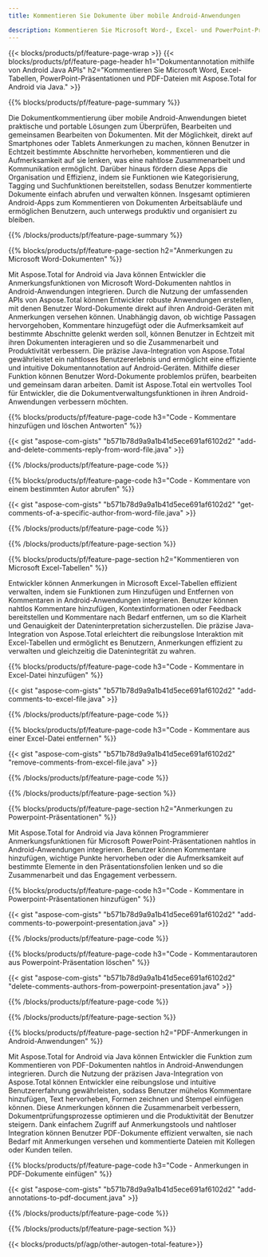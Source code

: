 ```yaml
---
title: Kommentieren Sie Dokumente über mobile Android-Anwendungen

description: Kommentieren Sie Microsoft Word-, Excel- und PowerPoint-Präsentationen sowie PDF-Dateien über die mobile Android-Anwendung. Löschen Sie Anmerkungen mit Leichtigkeit.
---
```


{{< blocks/products/pf/feature-page-wrap >}}
{{< blocks/products/pf/feature-page-header h1="Dokumentannotation mithilfe von Android Java APIs" h2="Kommentieren Sie Microsoft Word, Excel-Tabellen, PowerPoint-Präsentationen und PDF-Dateien mit Aspose.Total for Android via Java." >}}

{{% blocks/products/pf/feature-page-summary %}}

Die Dokumentkommentierung über mobile Android-Anwendungen bietet praktische und portable Lösungen zum Überprüfen, Bearbeiten und gemeinsamen Bearbeiten von Dokumenten. Mit der Möglichkeit, direkt auf Smartphones oder Tablets Anmerkungen zu machen, können Benutzer in Echtzeit bestimmte Abschnitte hervorheben, kommentieren und die Aufmerksamkeit auf sie lenken, was eine nahtlose Zusammenarbeit und Kommunikation ermöglicht. Darüber hinaus fördern diese Apps die Organisation und Effizienz, indem sie Funktionen wie Kategorisierung, Tagging und Suchfunktionen bereitstellen, sodass Benutzer kommentierte Dokumente einfach abrufen und verwalten können. Insgesamt optimieren Android-Apps zum Kommentieren von Dokumenten Arbeitsabläufe und ermöglichen Benutzern, auch unterwegs produktiv und organisiert zu bleiben.

{{% /blocks/products/pf/feature-page-summary  %}}

{{% blocks/products/pf/feature-page-section  h2="Anmerkungen zu Microsoft Word-Dokumenten" %}}

Mit Aspose.Total for Android via Java können Entwickler die Anmerkungsfunktionen von Microsoft Word-Dokumenten nahtlos in Android-Anwendungen integrieren. Durch die Nutzung der umfassenden APIs von Aspose.Total können Entwickler robuste Anwendungen erstellen, mit denen Benutzer Word-Dokumente direkt auf ihren Android-Geräten mit Anmerkungen versehen können. Unabhängig davon, ob wichtige Passagen hervorgehoben, Kommentare hinzugefügt oder die Aufmerksamkeit auf bestimmte Abschnitte gelenkt werden soll, können Benutzer in Echtzeit mit ihren Dokumenten interagieren und so die Zusammenarbeit und Produktivität verbessern. Die präzise Java-Integration von Aspose.Total gewährleistet ein nahtloses Benutzererlebnis und ermöglicht eine effiziente und intuitive Dokumentannotation auf Android-Geräten. Mithilfe dieser Funktion können Benutzer Word-Dokumente problemlos prüfen, bearbeiten und gemeinsam daran arbeiten. Damit ist Aspose.Total ein wertvolles Tool für Entwickler, die die Dokumentverwaltungsfunktionen in ihren Android-Anwendungen verbessern möchten.

{{% blocks/products/pf/feature-page-code h3="Code - Kommentare hinzufügen und löschen Antworten" %}}

{{< gist "aspose-com-gists" "b571b78d9a9a1b41d5ece691af6102d2" "add-and-delete-comments-reply-from-word-file.java" >}}

{{% /blocks/products/pf/feature-page-code  %}}

{{% blocks/products/pf/feature-page-code h3="Code - Kommentare von einem bestimmten Autor abrufen" %}}

{{< gist "aspose-com-gists" "b571b78d9a9a1b41d5ece691af6102d2" "get-comments-of-a-specific-author-from-word-file.java" >}}

{{% /blocks/products/pf/feature-page-code  %}}

{{% /blocks/products/pf/feature-page-section %}}

{{% blocks/products/pf/feature-page-section  h2="Kommentieren von Microsoft Excel-Tabellen" %}}

Entwickler können Anmerkungen in Microsoft Excel-Tabellen effizient verwalten, indem sie Funktionen zum Hinzufügen und Entfernen von Kommentaren in Android-Anwendungen integrieren. Benutzer können nahtlos Kommentare hinzufügen, Kontextinformationen oder Feedback bereitstellen und Kommentare nach Bedarf entfernen, um so die Klarheit und Genauigkeit der Dateninterpretation sicherzustellen. Die präzise Java-Integration von Aspose.Total erleichtert die reibungslose Interaktion mit Excel-Tabellen und ermöglicht es Benutzern, Anmerkungen effizient zu verwalten und gleichzeitig die Datenintegrität zu wahren.

{{% blocks/products/pf/feature-page-code h3="Code - Kommentare in Excel-Datei hinzufügen" %}}

{{< gist "aspose-com-gists" "b571b78d9a9a1b41d5ece691af6102d2" "add-comments-to-excel-file.java" >}}

{{% /blocks/products/pf/feature-page-code  %}}

{{% blocks/products/pf/feature-page-code h3="Code - Kommentare aus einer Excel-Datei entfernen" %}}

{{< gist "aspose-com-gists" "b571b78d9a9a1b41d5ece691af6102d2" "remove-comments-from-excel-file.java" >}}

{{% /blocks/products/pf/feature-page-code  %}}

{{% /blocks/products/pf/feature-page-section %}}

{{% blocks/products/pf/feature-page-section  h2="Anmerkungen zu Powerpoint-Präsentationen" %}}

Mit Aspose.Total for Android via Java können Programmierer Anmerkungsfunktionen für Microsoft PowerPoint-Präsentationen nahtlos in Android-Anwendungen integrieren. Benutzer können Kommentare hinzufügen, wichtige Punkte hervorheben oder die Aufmerksamkeit auf bestimmte Elemente in den Präsentationsfolien lenken und so die Zusammenarbeit und das Engagement verbessern.

{{% blocks/products/pf/feature-page-code h3="Code - Kommentare in Powerpoint-Präsentationen hinzufügen" %}}

{{< gist "aspose-com-gists" "b571b78d9a9a1b41d5ece691af6102d2" "add-comments-to-powerpoint-presentation.java" >}}

{{% /blocks/products/pf/feature-page-code  %}}

{{% blocks/products/pf/feature-page-code h3="Code - Kommentarautoren aus Powerpoint-Präsentation löschen" %}}

{{< gist "aspose-com-gists" "b571b78d9a9a1b41d5ece691af6102d2" "delete-comments-authors-from-powerpoint-presentation.java" >}}

{{% /blocks/products/pf/feature-page-code  %}}

{{% /blocks/products/pf/feature-page-section %}}

{{% blocks/products/pf/feature-page-section  h2="PDF-Anmerkungen in Android-Anwendungen" %}}

Mit Aspose.Total for Android via Java können Entwickler die Funktion zum Kommentieren von PDF-Dokumenten nahtlos in Android-Anwendungen integrieren. Durch die Nutzung der präzisen Java-Integration von Aspose.Total können Entwickler eine reibungslose und intuitive Benutzererfahrung gewährleisten, sodass Benutzer mühelos Kommentare hinzufügen, Text hervorheben, Formen zeichnen und Stempel einfügen können. Diese Anmerkungen können die Zusammenarbeit verbessern, Dokumentprüfungsprozesse optimieren und die Produktivität der Benutzer steigern. Dank einfachem Zugriff auf Anmerkungstools und nahtloser Integration können Benutzer PDF-Dokumente effizient verwalten, sie nach Bedarf mit Anmerkungen versehen und kommentierte Dateien mit Kollegen oder Kunden teilen. 

{{% blocks/products/pf/feature-page-code h3="Code - Anmerkungen in PDF-Dokumente einfügen" %}}

{{< gist "aspose-com-gists" "b571b78d9a9a1b41d5ece691af6102d2" "add-annotations-to-pdf-document.java" >}}

{{% /blocks/products/pf/feature-page-code  %}}

{{% /blocks/products/pf/feature-page-section %}}

{{< blocks/products/pf/agp/other-autogen-total-feature>}}